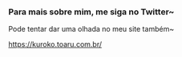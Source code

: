 ### Para mais sobre mim, me siga no Twitter~

Pode tentar dar uma olhada no meu site também~

https://kuroko.toaru.com.br/
